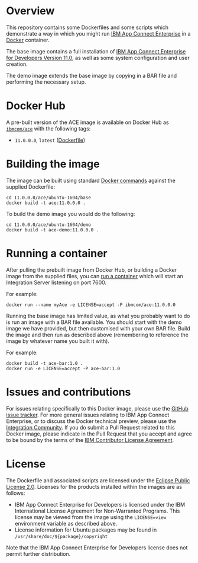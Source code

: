 # Overview

This repository contains some Dockerfiles and some scripts which demonstrate a way in which you might run [IBM App Connect Enterprise](https://www.ibm.com/cloud/app-connect/enterprise) in a [Docker](https://www.docker.com/whatisdocker/) container.

The base image contains a full installation of [IBM App Connect Enterprise for Developers Version 11.0](https://ibm.biz/iibdevedn), as well as some system configuration and user creation.

The demo image extends the base image by copying in a BAR file and performing the necessary setup.

# Docker Hub

A pre-built version of the ACE image is available on Docker Hub as [`ibmcom/ace`](https://hub.docker.com/r/ibmcom/ace/) with the following tags:

  * `11.0.0.0`, `latest` ([Dockerfile](https://github.com/ot4i/ace-docker/blob/master/11.0.0.0/ace/ubuntu-1604/base/Dockerfile))

# Building the image

The image can be built using standard [Docker commands](https://docs.docker.com/userguide/dockerimages/) against the supplied Dockerfile:

~~~
cd 11.0.0.0/ace/ubuntu-1604/base
docker build -t ace:11.0.0.0 .
~~~

To build the demo image you would do the following:

~~~
cd 11.0.0.0/ace/ubuntu-1604/demo
docker build -t ace-demo:11.0.0.0 .
~~~

# Running a container

After pulling the prebuilt image from Docker Hub, or building a Docker image from the supplied files, you can [run a container](https://docs.docker.com/userguide/usingdocker/) which will start an Integration Server listening on port 7600. 

For example:

~~~
docker run --name myAce -e LICENSE=accept -P ibmcom/ace:11.0.0.0
~~~

Running the base image has limited value, as what you probably want to do is run an image with a BAR file available. You should start with the demo image we have provided, but then customised with your own BAR file. Build the image and then run as described above (remembering to reference the image by whatever name you built it with).

For example:

~~~
docker build -t ace-bar:1.0 .
docker run -e LICENSE=accept -P ace-bar:1.0
~~~

# Issues and contributions

For issues relating specifically to this Docker image, please use the [GitHub issue tracker](https://github.com/ot4i/ace-docker/issues). For more general issues relating to IBM App Connect Enterprise, or to discuss the Docker technical preview, please use the [Integration Community](https://developer.ibm.com/integration/). If you do submit a Pull Request related to this Docker image, please indicate in the Pull Request that you accept and agree to be bound by the terms of the [IBM Contributor License Agreement](CLA.md).

# License

The Dockerfile and associated scripts are licensed under the [Eclipse Public License 2.0](LICENSE). Licenses for the products installed within the images are as follows:

 - IBM App Connect Enterprise for Developers is licensed under the IBM International License Agreement for Non-Warranted Programs. This license may be viewed from the image using the `LICENSE=view` environment variable as described above.
 - License information for Ubuntu packages may be found in `/usr/share/doc/${package}/copyright`

Note that the IBM App Connect Enterprise for Developers license does not permit further distribution.

